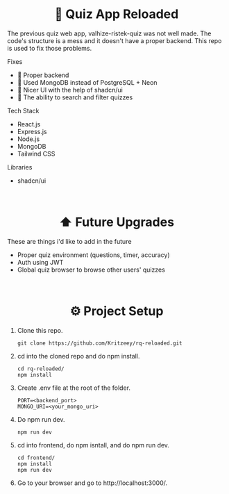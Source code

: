 <h1 align=center>📝 Quiz App Reloaded</h1>

The previous quiz web app, valhize-ristek-quiz was not well made. The code's structure is a mess and it doesn't have a proper backend. This repo is used to fix those problems.

Fixes
- 🔧 Proper backend
- 🍃 Used MongoDB instead of PostgreSQL + Neon
- 📱 Nicer UI with the help of shadcn/ui
- 🔎 The ability to search and filter quizzes
  
Tech Stack
- React.js
- Express.js
- Node.js
- MongoDB
- Tailwind CSS

Libraries
- shadcn/ui

<br>

<h1 align=center>⬆️ Future Upgrades</h1>

These are things i'd like to add in the future
- Proper quiz environment (questions, timer, accuracy)
- Auth using JWT
- Global quiz browser to browse other users' quizzes

<br>

<h1 align=center>⚙️ Project Setup</h1>

1. Clone this repo.
    ```
    git clone https://github.com/Kritzeey/rq-reloaded.git
    ```
2. cd into the cloned repo and do npm install.
    ```
    cd rq-reloaded/
    npm install
    ```
3. Create .env file at the root of the folder.

    ```
    PORT=<backend_port>
    MONGO_URI=<your_mongo_uri>
    ```
4. Do npm run dev.
    ```
    npm run dev
    ```
5. cd into frontend, do npm isntall, and do npm run dev.
    ```
    cd frontend/
    npm install
    npm run dev
    ```
6. Go to your browser and go to http://localhost:3000/.
